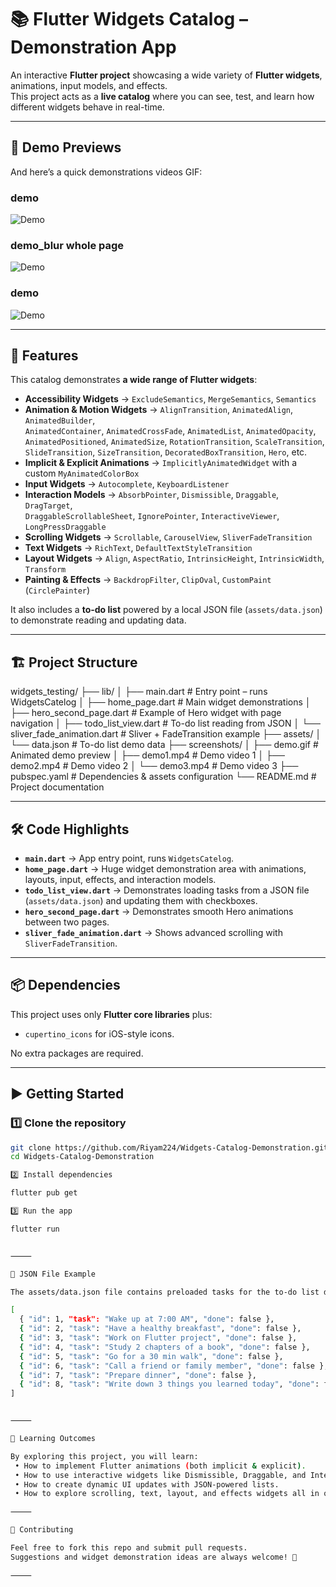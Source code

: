 
# 📚 Flutter Widgets Catalog – Demonstration App

An interactive **Flutter project** showcasing a wide variety of **Flutter widgets**, animations, input models, and effects.  
This project acts as a **live catalog** where you can see, test, and learn how different widgets behave in real-time.

---

## 📸 Demo Previews

And here’s a quick demonstrations videos GIF:  

### demo

![Demo](screenshots/demo.gif)

### demo_blur whole page

![Demo](screenshots/demo_blur.gif)

### demo

![Demo](screenshots/demo2.gif)

---

## 🚀 Features

This catalog demonstrates **a wide range of Flutter widgets**:

- **Accessibility Widgets** → `ExcludeSemantics`, `MergeSemantics`, `Semantics`  
- **Animation & Motion Widgets** → `AlignTransition`, `AnimatedAlign`, `AnimatedBuilder`,  
  `AnimatedContainer`, `AnimatedCrossFade`, `AnimatedList`, `AnimatedOpacity`,  
  `AnimatedPositioned`, `AnimatedSize`, `RotationTransition`, `ScaleTransition`,  
  `SlideTransition`, `SizeTransition`, `DecoratedBoxTransition`, `Hero`, etc.  
- **Implicit & Explicit Animations** → `ImplicitlyAnimatedWidget` with a custom `MyAnimatedColorBox`  
- **Input Widgets** → `Autocomplete`, `KeyboardListener`  
- **Interaction Models** → `AbsorbPointer`, `Dismissible`, `Draggable`, `DragTarget`,  
  `DraggableScrollableSheet`, `IgnorePointer`, `InteractiveViewer`, `LongPressDraggable`  
- **Scrolling Widgets** → `Scrollable`, `CarouselView`, `SliverFadeTransition`  
- **Text Widgets** → `RichText`, `DefaultTextStyleTransition`  
- **Layout Widgets** → `Align`, `AspectRatio`, `IntrinsicHeight`, `IntrinsicWidth`, `Transform`  
- **Painting & Effects** → `BackdropFilter`, `ClipOval`, `CustomPaint` (`CirclePainter`)  

It also includes a **to-do list** powered by a local JSON file (`assets/data.json`) to demonstrate reading and updating data.

---

## 🏗️ Project Structure

widgets_testing/
├── lib/
│   ├── main.dart                 # Entry point – runs WidgetsCatelog
│   ├── home_page.dart            # Main widget demonstrations
│   ├── hero_second_page.dart     # Example of Hero widget with page navigation
│   ├── todo_list_view.dart       # To-do list reading from JSON
│   └── sliver_fade_animation.dart # Sliver + FadeTransition example
├── assets/
│   └── data.json                 # To-do list demo data
├── screenshots/
│   ├── demo.gif                  # Animated demo preview
│   ├── demo1.mp4                 # Demo video 1
│   ├── demo2.mp4                 # Demo video 2
│   └── demo3.mp4                 # Demo video 3
├── pubspec.yaml                  # Dependencies & assets configuration
└── README.md                     # Project documentation

---

## 🛠️ Code Highlights

- **`main.dart`** → App entry point, runs `WidgetsCatelog`.  
- **`home_page.dart`** → Huge widget demonstration area with animations, layouts, input, effects, and interaction models.  
- **`todo_list_view.dart`** → Demonstrates loading tasks from a JSON file (`assets/data.json`) and updating them with checkboxes.  
- **`hero_second_page.dart`** → Demonstrates smooth Hero animations between two pages.  
- **`sliver_fade_animation.dart`** → Shows advanced scrolling with `SliverFadeTransition`.  

---

## 📦 Dependencies

This project uses only **Flutter core libraries** plus:

- `cupertino_icons` for iOS-style icons.  

No extra packages are required.

---

## ▶️ Getting Started

### 1️⃣ Clone the repository

```bash
git clone https://github.com/Riyam224/Widgets-Catalog-Demonstration.git
cd Widgets-Catalog-Demonstration

2️⃣ Install dependencies

flutter pub get

3️⃣ Run the app

flutter run


⸻

📄 JSON File Example

The assets/data.json file contains preloaded tasks for the to-do list demo:

[
  { "id": 1, "task": "Wake up at 7:00 AM", "done": false },
  { "id": 2, "task": "Have a healthy breakfast", "done": false },
  { "id": 3, "task": "Work on Flutter project", "done": false },
  { "id": 4, "task": "Study 2 chapters of a book", "done": false },
  { "id": 5, "task": "Go for a 30 min walk", "done": false },
  { "id": 6, "task": "Call a friend or family member", "done": false },
  { "id": 7, "task": "Prepare dinner", "done": false },
  { "id": 8, "task": "Write down 3 things you learned today", "done": false }
]


⸻

🎯 Learning Outcomes

By exploring this project, you will learn:
 • How to implement Flutter animations (both implicit & explicit).
 • How to use interactive widgets like Dismissible, Draggable, and InteractiveViewer.
 • How to create dynamic UI updates with JSON-powered lists.
 • How to explore scrolling, text, layout, and effects widgets all in one app.

⸻

🤝 Contributing

Feel free to fork this repo and submit pull requests.
Suggestions and widget demonstration ideas are always welcome! 🚀

⸻
